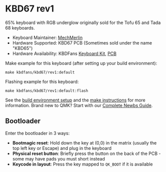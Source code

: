 # KBD67 rev1

65% keyboard with RGB underglow originally sold for the Tofu 65 and Tada 68 keyboards.

* Keyboard Maintainer: [MechMerlin](https://github.com/mechmerlin)
* Hardware Supported: KBD67 PCB (Sometimes sold under the name "KBD65")
* Hardware Availability: KBDFans [Keyboard Kit](https://kbdfans.cn/products/coming-soon-kbd67-mechanical-keyboard-diy-kit), [PCB](https://kbdfans.cn/collections/65/products/kbd65-65-custom-mechanical-keyboard-pcb)

Make example for this keyboard (after setting up your build environment):

    make kbdfans/kbd67/rev1:default

Flashing example for this keyboard:

    make kbdfans/kbd67/rev1:default:flash

See the [build environment setup](https://docs.qmk.fm/#/getting_started_build_tools) and the [make instructions](https://docs.qmk.fm/#/getting_started_make_guide) for more information. Brand new to QMK? Start with our [Complete Newbs Guide](https://docs.qmk.fm/#/newbs).

## Bootloader

Enter the bootloader in 3 ways:

* **Bootmagic reset**: Hold down the key at (0,0) in the matrix (usually the top left key or Escape) and plug in the keyboard
* **Physical reset button**: Briefly press the button on the back of the PCB - some may have pads you must short instead
* **Keycode in layout**: Press the key mapped to `QK_BOOT` if it is available
